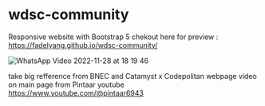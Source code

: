# wdsc-community

Responsive website with Bootstrap 5
chekout here for preview : https://fadelyang.github.io/wdsc-community/

![WhatsApp Video 2022-11-28 at 18 19 46](https://user-images.githubusercontent.com/75234524/204266093-97bbb0b3-5784-4472-9d76-84f99a191897.gif)


take big refference from BNEC and Catamyst x Codepolitan webpage
video on main page from Pintaar youtube https://www.youtube.com/@pintaar6943
